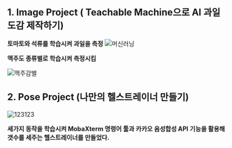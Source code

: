## 1. Image Project ( Teachable Machine으로 AI 과일도감 제작하기)                            
**토마토와 석류를 학습시켜 과일을 측정**
![머신러닝](https://user-images.githubusercontent.com/43921054/71721543-cbddab00-2e68-11ea-80b1-d6e5dbd35665.png)
                        
                        
                        
**맥주도 종류별로 학습시켜 측정시킴**

![맥주감별](https://user-images.githubusercontent.com/43921054/71725819-92ad3700-2e78-11ea-92e1-5a88ec228b8e.png)


                                         
                                         
## 2. Pose Project (나만의 헬스트레이너 만들기)
![123123](https://user-images.githubusercontent.com/43921054/71729901-36501480-2e84-11ea-8ca4-6579e3fe6090.png)

**세가지 동작을 학습시켜 MobaXterm 명령어 툴과 카카오 음성합성 API 기능을 활용해 갯수를 세주는 헬스트레이너를 만들었다.**
